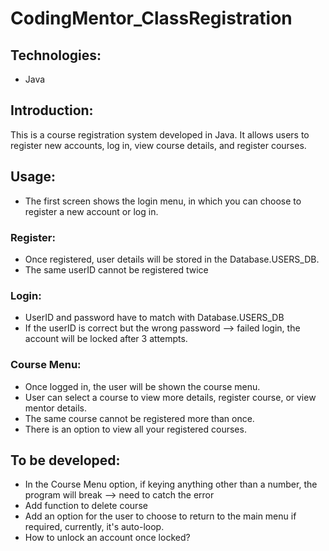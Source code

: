 # CodingMentor_ClassRegistration

## Technologies: 
- Java

## Introduction:
This is a course registration system developed in Java. It allows users to register new accounts, log in, view course details, and register courses.

## Usage:
- The first screen shows the login menu, in which you can choose to register a new account or log in.

### Register:
- Once registered, user details will be stored in the Database.USERS_DB.
- The same userID cannot be registered twice

### Login:
- UserID and password have to match with Database.USERS_DB
- If the userID is correct but the wrong password --> failed login, the account will be locked after 3 attempts.

### Course Menu:
- Once logged in, the user will be shown the course menu.
- User can select a course to view more details, register course, or view mentor details.
- The same course cannot be registered more than once.
- There is an option to view all your registered courses.

## To be developed:
- In the Course Menu option, if keying anything other than a number, the program will break --> need to catch the error
- Add function to delete course
- Add an option for the user to choose to return to the main menu if required, currently, it's auto-loop.
- How to unlock an account once locked?

